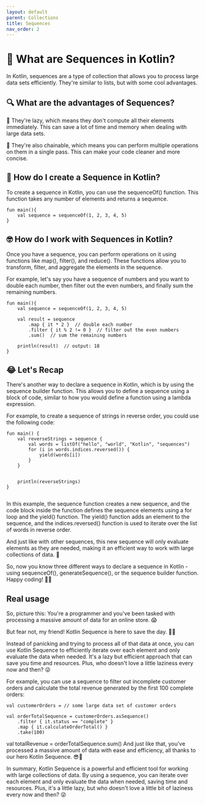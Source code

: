 ```yaml
---
layout: default
parent: Collections
title: Sequences
nav_order: 2
---
```

<script src="https://unpkg.com/kotlin-playground@1" data-selector="code"></script>
# 🤔  What are Sequences in Kotlin?

In Kotlin, sequences are a type of collection that allows you to process large data sets efficiently. They're similar to lists, but with some cool advantages.

## 🔍 What are the advantages of Sequences?

🚀 They're lazy, which means they don't compute all their elements immediately. This can save a lot of time and memory when dealing with large data sets.

💪 They're also chainable, which means you can perform multiple operations on them in a single pass. This can make your code cleaner and more concise.

## 🙌 How do I create a Sequence in Kotlin?

To create a sequence in Kotlin, you can use the sequenceOf() function. This function takes any number of elements and returns a sequence.

```run-kotlin
fun main(){
    val sequence = sequenceOf(1, 2, 3, 4, 5)
}
```
## 🤓 How do I work with Sequences in Kotlin?

Once you have a sequence, you can perform operations on it using functions like map(), filter(), and reduce(). These functions allow you to transform, filter, and aggregate the elements in the sequence.

For example, let's say you have a sequence of numbers and you want to double each number, then filter out the even numbers, and finally sum the remaining numbers.

```run-kotlin
fun main(){
    val sequence = sequenceOf(1, 2, 3, 4, 5)

    val result = sequence
        .map { it * 2 }  // double each number
        .filter { it % 2 != 0 }  // filter out the even numbers
        .sum()  // sum the remaining numbers

    println(result)  // output: 18
}
```
## 😂 Let's Recap

There's another way to declare a sequence in Kotlin, which is by using the sequence builder function. This allows you to define a sequence using a block of code, similar to how you would define a function using a lambda expression.

For example, to create a sequence of strings in reverse order, you could use the following code:

```run-kotlin
fun main() {
    val reverseStrings = sequence {
        val words = listOf("hello", "world", "Kotlin", "sequences")
        for (i in words.indices.reversed()) {
            yield(words[i])
        }
    }


    println(reverseStrings)
}


```
In this example, the sequence function creates a new sequence, and the code block inside the function defines the sequence elements using a for loop and the yield() function. The yield() function adds an element to the sequence, and the indices.reversed() function is used to iterate over the list of words in reverse order.

And just like with other sequences, this new sequence will only evaluate elements as they are needed, making it an efficient way to work with large collections of data. 🧬

So, now you know three different ways to declare a sequence in Kotlin - using sequenceOf(), generateSequence(), or the sequence builder function. Happy coding! 👨‍💻

## Real usage

So, picture this: You're a programmer and you've been tasked with processing a massive amount of data for an online store. 😱

But fear not, my friend! Kotlin Sequence is here to save the day. 🤖💪

Instead of panicking and trying to process all of that data at once, you can use Kotlin Sequence to efficiently iterate over each element and only evaluate the data when needed. It's a lazy but efficient approach that can save you time and resources. Plus, who doesn't love a little laziness every now and then? 😜

For example, you can use a sequence to filter out incomplete customer orders and calculate the total revenue generated by the first 100 complete orders:

```run-kotlin
val customerOrders = // some large data set of customer orders

val orderTotalSequence = customerOrders.asSequence()
    .filter { it.status == "complete" }
    .map { it.calculateOrderTotal() }
    .take(100)
```

val totalRevenue = orderTotalSequence.sum()
And just like that, you've processed a massive amount of data with ease and efficiency, all thanks to our hero Kotlin Sequence. 😎🙌

In summary, Kotlin Sequence is a powerful and efficient tool for working with large collections of data. By using a sequence, you can iterate over each element and only evaluate the data when needed, saving time and resources. Plus, it's a little lazy, but who doesn't love a little bit of laziness every now and then? 😜